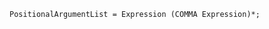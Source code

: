 <!-- This file is generated automatically by infrastructure scripts. Please don't edit by hand. -->

```{ .ebnf .slang-ebnf #PositionalArgumentList }
PositionalArgumentList = Expression (COMMA Expression)*;
```
